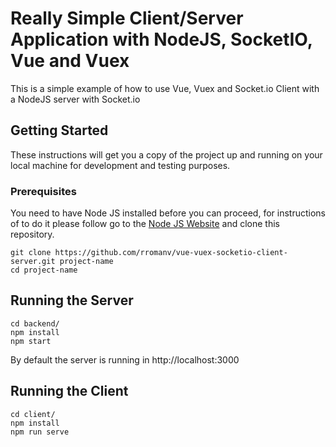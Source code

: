 # Really Simple Client/Server Application with NodeJS, SocketIO, Vue and Vuex

This is a simple example of how to use Vue, Vuex and Socket.io Client with a NodeJS server with Socket.io

## Getting Started

These instructions will get you a copy of the project up and running on your local machine for development and testing purposes.

### Prerequisites

You need to have Node JS installed before you can proceed, for instructions of to do it please follow go to the [Node JS Website](https://nodejs.org/en/) and clone this repository.

```
git clone https://github.com/rromanv/vue-vuex-socketio-client-server.git project-name
cd project-name
```

## Running the Server

```
cd backend/
npm install
npm start
```

By default the server is running in http://localhost:3000

## Running the Client

```
cd client/
npm install
npm run serve
```
